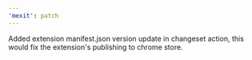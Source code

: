 ```yaml
---
'mexit': patch
---
```


Added extension manifest.json version update in changeset action, this would fix the extension's publishing to chrome store.

